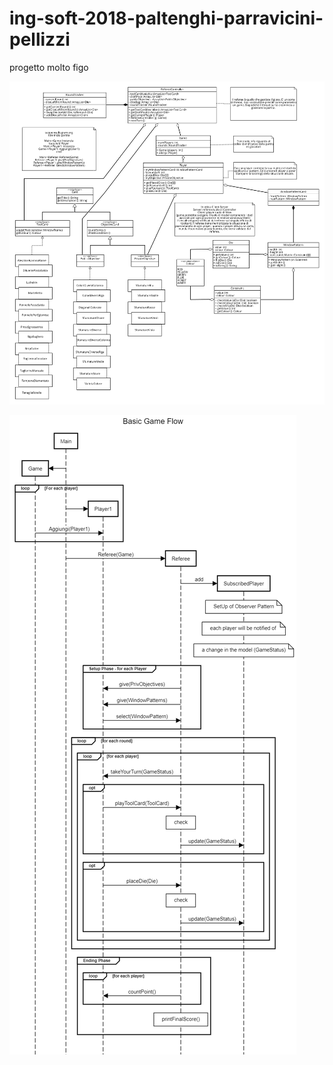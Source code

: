 # ing-soft-2018-paltenghi-parravicini-pellizzi

progetto molto figo

![uml class diagram](https://github.com/MattePalte/ing-soft-2018-paltenghi-parravicini-pellizzi/blob/master/UML/Class%20Diagram%20Draft.png)

![uml sequence diagram](https://github.com/MattePalte/ing-soft-2018-paltenghi-parravicini-pellizzi/blob/master/UML/Basic%20Game%20Flow.png)
